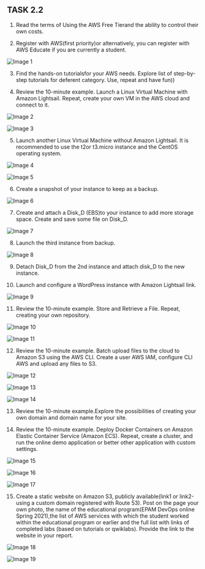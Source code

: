 <h2>TASK 2.2</h2>

1. Read the terms of Using the AWS Free Tierand the ability to control their own costs.

2. Register with AWS(first priority)or alternatively, you can register with AWS Educate if you are currently a student.

![Image 1](img/1.png)

3. Find the hands-on tutorialsfor your AWS needs. Explore list of step-by-step tutorials for deferent category. Use, repeat and have fun))

4. Review the 10-minute example. Launch a Linux Virtual Machine with Amazon Lightsail. Repeat, create your own VM in the AWS cloud and connect to it.

![Image 2](img/2.png)


![Image 3](img/3.png)


5. Launch another Linux Virtual Machine without Amazon Lightsail. It is recommended to use the t2or t3.micro instance and the CentOS operating system.

![Image 4](img/4.png)


![Image 5](img/5.png)


6. Create a snapshot of your instance to keep as a backup. 

![Image 6](img/15.png)



7. Create and attach a Disk_D (EBS)to your instance to add more storage space. Create and save some file on Disk_D.

![Image 7](img/16.png)


8. Launch the third instance from backup.

![Image 8](img/17.png)


9. Detach Disk_D from the 2nd instance and attach disk_D to the new instance.

10. Launch and configure a WordPress instance with Amazon Lightsail link.

![Image 9](img/7.png)


11. Review the 10-minute example. Store and Retrieve a File. Repeat, creating your own repository.

![Image 10](img/9.png)


![Image 11](img/10.png)


12. Review the 10-minute example. Batch upload files to the cloud to Amazon S3 using the AWS CLI. Create a user AWS IAM, configure CLI AWS and upload any files to S3.

![Image 12](img/11.png)


![Image 13](img/12.png)


![Image 14](img/13.png)


13. Review the 10-minute example.Explore the possibilities of creating your own domain and domain name for your site.

14. Review the 10-minute example. Deploy Docker Containers on Amazon Elastic Container Service (Amazon ECS). Repeat, create a cluster, and run the online demo application or better other application with custom settings.

![Image 15](img/18.png)


![Image 16](img/19.png)


![Image 17](img/20.png)


15. Create a static website on Amazon S3, publicly available(link1 or link2-using a custom domain registered with Route 53). Post on the page your own photo, the name of the educational  program(EPAM DevOps  online Spring 2021),the list of AWS services with which the student worked within the educational program or earlier and the full list with links of completed labs (based on tutorials or qwiklabs). Provide the link to the website in your report.

![Image 18](img/21.png)


![Image 19](img/22.png)

